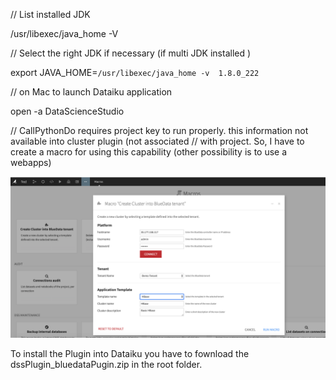 
// List installed JDK

/usr/libexec/java_home -V

// Select the right JDK if necessary (if multi JDK installed )

export JAVA_HOME=`/usr/libexec/java_home -v  1.8.0_222`

// on Mac to launch Dataiku application

open -a DataScienceStudio

// CallPythonDo requires project key to run properly. this information not available into cluster plugin (not associated
// with project. So, I have to create a macro for using this capability (other possibility is to use a webapps)

![ScreenSho](./img/dataikuBlueData.png)


To install the Plugin into Dataiku you have to fownload the dssPlugin_bluedataPugin.zip in the root folder.
